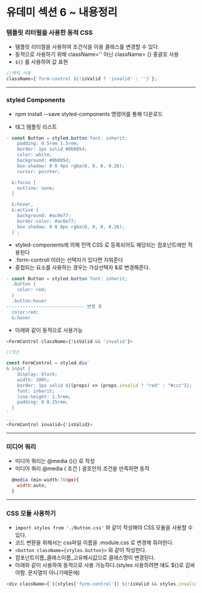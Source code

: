# 유데미 섹션 6 ~ 내용정리

### 템플릿 리터럴을 사용한 동적 CSS
- 템플릿 리터럴을 사용하여 조건식을 이용 클래스를 변경할 수 있다.
- 동적으로 사용하기 위해 className='' 아닌 className= {} 중괄호 사용
- `${}` 를 사용하여 값 표현
``` javascript
//백틱 사용
className={`form-control ${!isValid ? 'invalid' : ''}`};
```

---

### styled Components
- npm install --save styled-components 명령어를 통해 다운로드

- 태그 템플릿 리스트
``` javascript
- const Button = styled.button`font: inherit;
    padding: 0.5rem 1.5rem;
    border: 1px solid #8b005d;
    color: white;
    background: #8b005d;
    box-shadow: 0 0 4px rgba(0, 0, 0, 0.26);
    cursor: pointer;

  &:focus {
    outline: none;
  }

  &:hover,
  &:active {
    background: #ac0e77;
    border-color: #ac0e77;
    box-shadow: 0 0 8px rgba(0, 0, 0, 0.26);
  }`;
```
- styled-components에 의해 전역 CSS 로 등록되어도 해당되는 컴포넌트에만 적용된다
- .form-controll 이라는 선택자가 있다면 지워준다
- 중첩되는 요소를 사용하는 경우는 가상선택자 &로 변경해준다.
``` javascript
- const Button = styled.button`font: inherit;
  .button {
    color: red;
  }
  .button:hover
----------------------------- 변경 후
  color:red;
  &:hover
```

- 아래와 같이 동적으로 사용가능
``` javascript
<FormControl className={!isValid && 'invalid'}>

//또는

const FormControl = styled.div`
& input {
    display: block;
    width: 100%;
    border: 1px solid ${(props) => (props.invalid ? "red" : "#ccc")};
    font: inherit;
    line-height: 1.5rem;
    padding: 0 0.25rem;
  }
`
...
<FormControl invalid={!isValid}>
```

---

### 미디어 쿼리
- 미디어 쿼리는 @media (){} 로 작성
- 미디어 쿼리 @media ( 조건 ) 괄호안의 조건을 만족하면 동작
``` javascript
  @media (min-width:768px){ 
    width:auto;
  }
```

---

### CSS 모듈 사용하기

- `import styles from './Button.css'` 와 같이 작성해야 CSS 모듈을 사용할 수 있다.
- 코드 변환을 위해서는 css파일 이름을 .module.css 로 변경해 줘야한다.
- `<button className={styles.button}>` 와 같이 작성한다.
- 컴포넌트이름_클래스이름_고유해시값으로 클래스명이 변경된다.
- 아래와 같이 사용하여 동적으로 사용 가능하다.(styles 사용하려면 얘도 ${}로 감싸야함. 문자열이 아니기때문에)
``` javascript
<div className={`${styles['form-control']} ${!isValid && styles.invalid}`}>
```